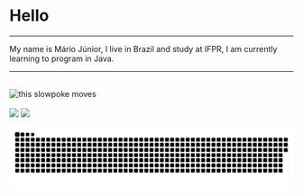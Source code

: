 

# Hello
***
My name is Mário Júnior, I live in Brazil and study at IFPR, I am currently learning to program in Java.



***


<div>
<Br>
<img src="https://media4.giphy.com/media/LSKHkpRJySs5W81D7B/giphy.gif?cid=6c09b952p1laiiav4joegya5z4hg8di1ohdk2wrmqsgpjfgt&ep=v1_internal_gif_by_id&rid=giphy.gif&ct=g" alt="this slowpoke moves" height="500" width="900" />
<Br>
<Br>

  <img height="200rem" src="https://github-readme-stats.vercel.app/api?username=MarioJunior01&layout=donut&theme=midnight-purple" />
  
<img height="200rem" src="https://github-readme-stats.vercel.app/api/top-langs/?username=MarioJunior01&layoutt&theme=midnight-purple" />


<p align="center">
 <img width="1000" src="https://github.com/MarioJunior01/MarioJunior01/blob/main/github-snake.svg" alt="snake"/>
</p>

</div>
